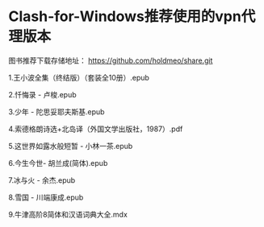 # Clash-for-Windows推荐使用的vpn代理版本

图书推荐下载存储地址：
https://github.com/holdmeo/share.git

1.王小波全集（终结版）（套装全10册）.epub

2.忏悔录 - 卢梭.epub

3.少年 - 陀思妥耶夫斯基.epub

4.索德格朗诗选+北岛译（外国文学出版社，1987）.pdf

5.这世界如露水般短暂 - 小林一茶.epub

6.今生今世- 胡兰成(简体).epub

7.冰与火 - 余杰.epub

8.雪国 - 川端康成.epub

9.牛津高阶8简体和汉语词典大全.mdx
